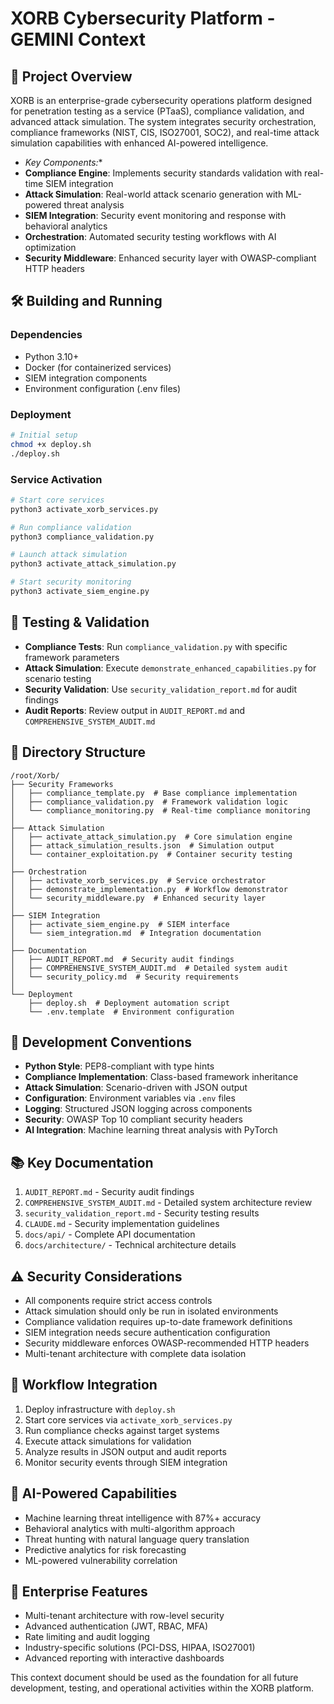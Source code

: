 # XORB Cybersecurity Platform - GEMINI Context

##  📌 Project Overview
XORB is an enterprise-grade cybersecurity operations platform designed for penetration testing as a service (PTaaS), compliance validation, and advanced attack simulation. The system integrates security orchestration, compliance frameworks (NIST, CIS, ISO27001, SOC2), and real-time attack simulation capabilities with enhanced AI-powered intelligence.

- *Key Components:**
- **Compliance Engine**: Implements security standards validation with real-time SIEM integration
- **Attack Simulation**: Real-world attack scenario generation with ML-powered threat analysis
- **SIEM Integration**: Security event monitoring and response with behavioral analytics
- **Orchestration**: Automated security testing workflows with AI optimization
- **Security Middleware**: Enhanced security layer with OWASP-compliant HTTP headers

##  🛠️ Building and Running
###  Dependencies
- Python 3.10+
- Docker (for containerized services)
- SIEM integration components
- Environment configuration (.env files)

###  Deployment
```bash
# Initial setup
chmod +x deploy.sh
./deploy.sh
```

###  Service Activation
```bash
# Start core services
python3 activate_xorb_services.py

# Run compliance validation
python3 compliance_validation.py

# Launch attack simulation
python3 activate_attack_simulation.py

# Start security monitoring
python3 activate_siem_engine.py
```

##  🧪 Testing & Validation
- **Compliance Tests**: Run `compliance_validation.py` with specific framework parameters
- **Attack Simulation**: Execute `demonstrate_enhanced_capabilities.py` for scenario testing
- **Security Validation**: Use `security_validation_report.md` for audit findings
- **Audit Reports**: Review output in `AUDIT_REPORT.md` and `COMPREHENSIVE_SYSTEM_AUDIT.md`

##  📂 Directory Structure
```
/root/Xorb/
├── Security Frameworks
│   ├── compliance_template.py  # Base compliance implementation
│   ├── compliance_validation.py  # Framework validation logic
│   └── compliance_monitoring.py  # Real-time compliance monitoring
│
├── Attack Simulation
│   ├── activate_attack_simulation.py  # Core simulation engine
│   ├── attack_simulation_results.json  # Simulation output
│   └── container_exploitation.py  # Container security testing
│
├── Orchestration
│   ├── activate_xorb_services.py  # Service orchestrator
│   ├── demonstrate_implementation.py  # Workflow demonstrator
│   └── security_middleware.py  # Enhanced security layer
│
├── SIEM Integration
│   ├── activate_siem_engine.py  # SIEM interface
│   └── siem_integration.md  # Integration documentation
│
├── Documentation
│   ├── AUDIT_REPORT.md  # Security audit findings
│   ├── COMPREHENSIVE_SYSTEM_AUDIT.md  # Detailed system audit
│   └── security_policy.md  # Security requirements
│
└── Deployment
    ├── deploy.sh  # Deployment automation script
    └── .env.template  # Environment configuration
```

##  🧱 Development Conventions
- **Python Style**: PEP8-compliant with type hints
- **Compliance Implementation**: Class-based framework inheritance
- **Attack Simulation**: Scenario-driven with JSON output
- **Configuration**: Environment variables via `.env` files
- **Logging**: Structured JSON logging across components
- **Security**: OWASP Top 10 compliant security headers
- **AI Integration**: Machine learning threat analysis with PyTorch

##  📚 Key Documentation
1. `AUDIT_REPORT.md` - Security audit findings
2. `COMPREHENSIVE_SYSTEM_AUDIT.md` - Detailed system architecture review
3. `security_validation_report.md` - Security testing results
4. `CLAUDE.md` - Security implementation guidelines
5. `docs/api/` - Complete API documentation
6. `docs/architecture/` - Technical architecture details

##  ⚠️ Security Considerations
- All components require strict access controls
- Attack simulation should only be run in isolated environments
- Compliance validation requires up-to-date framework definitions
- SIEM integration needs secure authentication configuration
- Security middleware enforces OWASP-recommended HTTP headers
- Multi-tenant architecture with complete data isolation

##  🔄 Workflow Integration
1. Deploy infrastructure with `deploy.sh`
2. Start core services via `activate_xorb_services.py`
3. Run compliance checks against target systems
4. Execute attack simulations for validation
5. Analyze results in JSON output and audit reports
6. Monitor security events through SIEM integration

##  🧠 AI-Powered Capabilities
- Machine learning threat intelligence with 87%+ accuracy
- Behavioral analytics with multi-algorithm approach
- Threat hunting with natural language query translation
- Predictive analytics for risk forecasting
- ML-powered vulnerability correlation

##  🏢 Enterprise Features
- Multi-tenant architecture with row-level security
- Advanced authentication (JWT, RBAC, MFA)
- Rate limiting and audit logging
- Industry-specific solutions (PCI-DSS, HIPAA, ISO27001)
- Advanced reporting with interactive dashboards

This context document should be used as the foundation for all future development, testing, and operational activities within the XORB platform.
